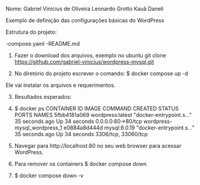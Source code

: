 Nome:
Gabriel Vinícius de Oliveira
Leonardo Grotto
Kauã Daneli

Exemplo de definição das configurações básicas do WordPress

Estrutura do projeto:

-compose.yaml
-README.md

1. Fazer o download dos arquivos, exemplo no ubuntu git clone https://github.com/gabriel-vinicius/wordpress-mysql.git

2. No diretório do  projeto escrever o comando:
    $ docker compose up -d
    
 Ele vai instalar os arquivos e requerimentos.
 
3. Resultados esperados:
4. $ docker ps
CONTAINER ID        IMAGE               COMMAND                  CREATED             STATUS              PORTS                 NAMES
5fbb4181a069        wordpress:latest    "docker-entrypoint.s…"   35 seconds ago      Up 34 seconds       0.0.0.0:80->80/tcp    wordpress-mysql_wordpress_1
e0884a8d444d        mysql:8.0.19        "docker-entrypoint.s…"   35 seconds ago      Up 34 seconds       3306/tcp, 33060/tcp 

5. Navegar para http://localhost:80 no seu web browser para acessar WordPress.

6. Para remover os containers 
    $ docker compose down
    
7. $ docker compose down -v
